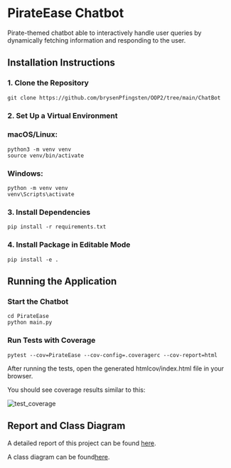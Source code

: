 # PirateEase Chatbot

Pirate-themed chatbot able to interactively handle user queries by dynamically fetching information and responding to the user.

## Installation Instructions

### 1. Clone the Repository
```
git clone https://github.com/brysenPfingsten/OOP2/tree/main/ChatBot
```

### 2. Set Up a Virtual Environment

### macOS/Linux:
```
python3 -m venv venv
source venv/bin/activate
```
### Windows:
```
python -m venv venv
venv\Scripts\activate
```
### 3. Install Dependencies
```
pip install -r requirements.txt
```

### 4. Install Package in Editable Mode
```
pip install -e .
```

## Running the Application

### Start the Chatbot
```
cd PirateEase
python main.py
```

### Run Tests with Coverage
```
pytest --cov=PirateEase --cov-config=.coveragerc --cov-report=html
```

After running the tests, open the generated htmlcov/index.html file in your browser.

You should see coverage results similar to this:

![test_coverage](https://github.com/user-attachments/assets/5f52471a-0cb2-4762-89e4-852cba6c28e4)

## Report and Class Diagram

A detailed report of this project can be found [here](Report/report.pdf).

A class diagram can be found[here](Report/diagram.png).
